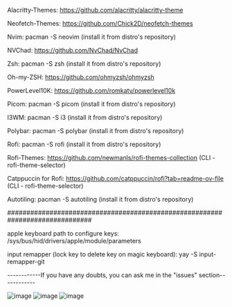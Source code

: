 Alacritty-Themes: https://github.com/alacritty/alacritty-theme

Neofetch-Themes: https://github.com/Chick2D/neofetch-themes

Nvim: pacman -S neovim (install it from distro's repository)

NVChad: https://github.com/NvChad/NvChad

Zsh: pacman -S zsh (install it from distro's repository)

Oh-my-ZSH: https://github.com/ohmyzsh/ohmyzsh

PowerLevel10K: https://github.com/romkatv/powerlevel10k

Picom: pacman -S picom (install it from distro's repository)

I3WM: pacman -S i3 (install it from distro's repository)

Polybar: pacman -S polybar (install it from distro's repository)

Rofi: pacman -S rofi (install it from distro's repository)

Rofi-Themes: https://github.com/newmanls/rofi-themes-collection (CLI - rofi-theme-selector)

Catppuccin for Rofi: https://github.com/catppuccin/rofi?tab=readme-ov-file (CLI - rofi-theme-selector)

Autotiling: pacman -S autotiling (install it from distro's repository)

##############################################################################

apple keyboard path to configure keys: /sys/bus/hid/drivers/apple/module/parameters

input remapper (lock key to delete key on magic keyboard): yay -S input-remapper-git

------------If you have any doubts, you can ask me in the "issues" section------------

![image](https://github.com/user-attachments/assets/26bfe450-13b2-4af0-a8c6-0c49cdffe763)
![image](https://github.com/user-attachments/assets/ef88b6a9-bcd7-4b42-91d2-efc7f1d2a926)
![image](https://github.com/user-attachments/assets/afbc1a0e-bcde-4970-8f29-847aa1c42ec9)





